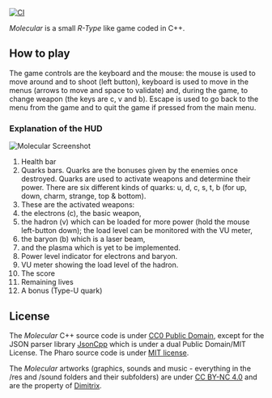 [![CI](https://github.com/ycorre/molecular/actions/workflows/molecular-pharo.yml/badge.svg)](https://github.com/ycorre/molecular/actions/workflows/molecular-pharo.yml)

*Molecular* is a small *R-Type* like game coded in C++.

## How to play

The game controls are the keyboard and the mouse: the mouse is used to move around and to shoot (left button), keyboard is used to move in the menus (arrows to move and space to validate) and, during the game, to change weapon (the keys are c, v and b). Escape is used to go back to the menu from the game and to quit the game if pressed from the main menu.

### Explanation of the HUD

![Molecular Screenshot](http://ycorre.github.io/molecular/images/screenshots/molecular_legend.png)

  1. Health bar
  2. Quarks bars. Quarks are the bonuses given by the enemies once destroyed. Quarks are used to activate weapons and determine their power. There are six different kinds of quarks: u, d, c, s, t, b (for up, down, charm, strange, top \& bottom).
  3. These are the activated weapons:
   1. the electrons (c), the basic weapon,
   2. the hadron (v) which can be loaded for more power (hold the mouse left-button down); the load level can be monitored with the VU meter,
   3. the baryon (b) which is a laser beam,
   4. and the plasma which is yet to be implemented.
  4. Power level indicator for electrons and baryon.
  5. VU meter showing the load level of the hadron.
  6. The score
  7. Remaining lives
  8. A bonus (Type-U quark)

## License

The *Molecular* C++ source code is under [CC0 Public Domain](https://creativecommons.org/publicdomain/zero/1.0/), except for the JSON parser library [JsonCpp](https://github.com/open-source-parsers/jsoncpp) which is under a dual Public Domain/MIT License. The Pharo source code is under [MIT license](https://opensource.org/licenses/MIT).

The *Molecular* artworks (graphics, sounds and music - everything in the /res and /sound folders and their subfolders) are under [CC BY-NC 4.0](http://creativecommons.org/licenses/by-nc/4.0/) and are the property of [Dimitrix](https://www.youtube.com/user/dimitrix9bit/videos).
